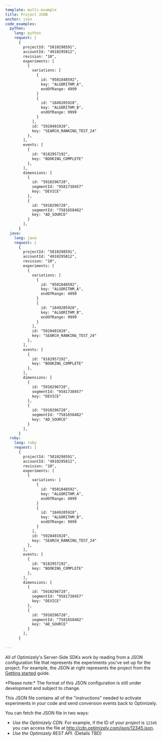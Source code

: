 ```yaml
---
template: multi-example
title: Project JSON
anchor: json
code_examples:
  python:
    lang: python
    request: |
      {
        projectId: "5810298591",
        accountId: "4910295812",
        revision: "10",
        experiments: [
          {
            variations: [
              {
                id: "9501848592",
                key: "ALGORITHM_A",
                endOfRange: 4999
              }
              {
                id: "1849205928",
                key: "ALGORITHM_B",
                endOfRange: 9999
              }
            ],
            id: "5928401928",
            key: "SEARCH_RANKING_TEST_24"
          },
        ],
        events: [
          {
            id: "8182957192",
            key: "BOOKING_COMPLETE"
          },
        ],
        dimensions: [
          {
            id: "5910296728",
            segmentId: "9581738457"
            key: "DEVICE"
          },
          {
            id: "5910296728",
            segmentId: "7581658482"
            key: "AD_SOURCE"
          }
        ],
      }
  java:
    lang: java
    request: |
      {
        projectId: "5810298591",
        accountId: "4910295812",
        revision: "10",
        experiments: [
          {
            variations: [
              {
                id: "9501848592",
                key: "ALGORITHM_A",
                endOfRange: 4999
              }
              {
                id: "1849205928",
                key: "ALGORITHM_B",
                endOfRange: 9999
              }
            ],
            id: "5928401928",
            key: "SEARCH_RANKING_TEST_24"
          },
        ],
        events: [
          {
            id: "8182957192",
            key: "BOOKING_COMPLETE"
          },
        ],
        dimensions: [
          {
            id: "5910296728",
            segmentId: "9581738457"
            key: "DEVICE"
          },
          {
            id: "5910296728",
            segmentId: "7581658482"
            key: "AD_SOURCE"
          }
        ],
      }
  ruby:
    lang: ruby
    request: |
      {
        projectId: "5810298591",
        accountId: "4910295812",
        revision: "10",
        experiments: [
          {
            variations: [
              {
                id: "9501848592",
                key: "ALGORITHM_A",
                endOfRange: 4999
              }
              {
                id: "1849205928",
                key: "ALGORITHM_B",
                endOfRange: 9999
              }
            ],
            id: "5928401928",
            key: "SEARCH_RANKING_TEST_24"
          },
        ],
        events: [
          {
            id: "8182957192",
            key: "BOOKING_COMPLETE"
          },
        ],
        dimensions: [
          {
            id: "5910296728",
            segmentId: "9581738457"
            key: "DEVICE"
          },
          {
            id: "5910296728",
            segmentId: "7581658482"
            key: "AD_SOURCE"
          }
        ],
      }
 
---
```


All of Optimizely's Server-Side SDKs work by reading from a JSON configuration file that represents the experiments you've set up for the project. For example, the JSON at right represents the project from the [Getting started](/server/getting-started) guide.

<div class="attention attention--warning push--bottom">*Please note:* The format of this JSON configuration is still under development and subject to change.</div>

This JSON file contains all of the "instructions" needed to activate experiments in your code and send conversion events back to Optimizely.

You can fetch the JSON file in two ways:

* *Use the Optimizely CDN.*  For example, if the ID of your project is `12345` you can access the file at http://cdn.optimizely.com/json/12345.json.
* *Use the Optimizely REST API.* (Details TBD)
